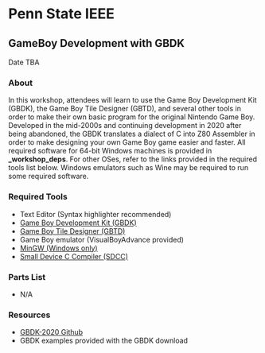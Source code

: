 # Penn State IEEE
## GameBoy Development with GBDK
Date TBA

### About 
In this workshop, attendees will learn to use the Game Boy Development Kit (GBDK), the Game Boy Tile Designer (GBTD), and several other tools in order to make their own basic program for the original Nintendo Game Boy. Developed in the mid-2000s and continuing development in 2020 after being abandoned, the GBDK translates a dialect of C into Z80 Assembler in order to make designing your own Game Boy game easier and faster. All required software for 64-bit Windows machines is provided in **_workshop_deps**. For other OSes, refer to the links provided in the required tools list below. Windows emulators such as Wine may be required to run some required software.

### Required Tools
- Text Editor (Syntax highlighter recommended)
- [Game Boy Development Kit (GBDK)](https://github.com/gbdk-2020/gbdk-2020)
- [Game Boy Tile Designer (GBTD)](http://www.devrs.com/gb/hmgd/gbtd.html)
- Game Boy emulator (VisualBoyAdvance provided)
- [MinGW (Windows only)](http://mingw-w64.org/doku.php/download)
- [Small Device C Compiler (SDCC)](http://sdcc.sourceforge.net/snap.php)

### Parts List
- N/A

### Resources
- [GBDK-2020 Github](https://github.com/gbdk-2020/gbdk-2020)
- GBDK examples provided with the GBDK download
